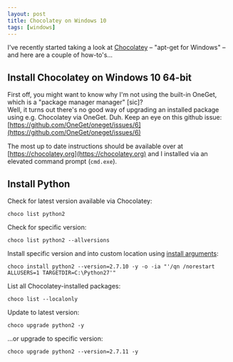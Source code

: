 ```yaml
---
layout: post
title: Chocolatey on Windows 10
tags: [windows]
---
```


I've recently started taking a look at [Chocolatey](https://chocolatey.org) –
"apt-get for Windows" – and here are a couple of how-to's...

<!--more-->

## Install Chocolatey on Windows 10 64-bit

First off, you might want to know why I'm not using the built-in OneGet,
which is a "package manager manager" [sic]?  
Well, it turns out there's no good way of upgrading an installed package
using e.g. Chocolatey via OneGet. Duh. Keep an eye on this github issue:
[https://github.com/OneGet/oneget/issues/6](https://github.com/OneGet/oneget/issues/6)

The most up to date instructions should be available over at [https://chocolatey.org](https://chocolatey.org) and I installed via an
elevated command prompt (`cmd.exe`).


## Install Python

Check for latest version available via Chocolatey:

    choco list python2

Check for specific version:

    choco list python2 --allversions

Install specific version and into custom location using [install arguments](https://github.com/chocolatey/choco/wiki/CommandsInstall#options-and-switches):

    choco install python2 --version=2.7.10 -y -o -ia "'/qn /norestart ALLUSERS=1 TARGETDIR=C:\Python27'"

List all Chocolatey-installed packages:

    choco list --localonly

Update to latest version:

    choco upgrade python2 -y

...or upgrade to specific version:

    choco upgrade python2 --version=2.7.11 -y
